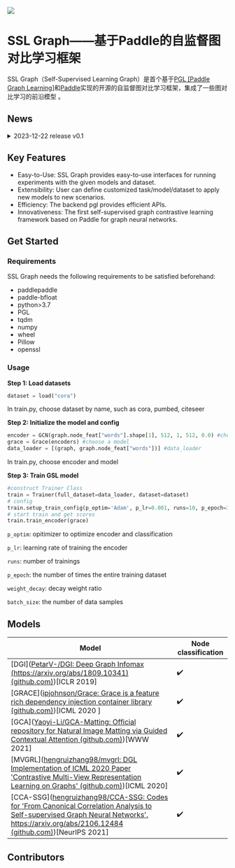 ![](https://raw.githubusercontent.com/forgivingsoldier/image/main/teat/DALL%C2%B7E%202023-12-21%2017.32.04%20-%20Design%20a%20sharp%20and%20professional%20logo%20for%20'SSL%20Graph'.%20The%20logo%20must%20clearly%20showcase%20the%20acronym%20'SSL'%20incorporated%20within%20a%20molecular%20structure%20compo.png)

# SSL Graph——基于Paddle的自监督图对比学习框架

SSL Graph（Self-Supervised Learning Graph）是首个基于[PGL [Paddle Graph Learning]](https://github.com/PaddlePaddle/PGL)和[Paddle](https://github.com/PaddlePaddle/Paddle)实现的开源的自监督图对比学习框架，集成了一些图对比学习的前沿模型 。

## News

<details>
<summary>
2023-12-22 release v0.1
</summary>
<br/>

We release the latest version v0.1.0

- Models:MVGRL,DGI,GRACE,GCA,CCA-SSG,GraphCL
- Dataset:Cora,Citeseer

</details>

## Key Features

- Easy-to-Use: SSL Graph provides easy-to-use interfaces for running experiments with the given models and dataset.
- Extensibility: User can define customized task/model/dataset to apply new models to new scenarios.
- Efficiency: The backend pgl provides efficient APIs.
- Innovativeness: The first self-supervised graph contrastive learning framework based on Paddle for graph neural networks.

## Get Started

### Requirements

SSL Graph needs the following requirements to be satisfied beforehand:

- paddlepaddle
- paddle-bfloat
- python>3.7
- PGL
- tqdm
- numpy
- wheel
- Pillow
- openssl

### Usage

**Step 1: Load datasets**

```python
dataset = load("cora")
```

In train.py, choose dataset by name, such as cora, pumbed, citeseer

**Step 2: Initialize the model and config**

```python
encoder = GCN(graph.node_feat["words"].shape[1], 512, 1, 512, 0.0) #choose an encoder
grace = Grace(encoders) #choose a model
data_loader = [(graph, graph.node_feat["words"])] #data_loader
```

In train.py, choose encoder and model

**Step 3: Train GSL model**

```python
#construct Trainer Class
train = Trainer(full_dataset=data_loader, dataset=dataset)
# config
train.setup_train_config(p_optim='Adam', p_lr=0.001, runs=10, p_epoch=300, weight_decay=0.0, batch_szie=256)
# start train and get scores
train.train_encoder(grace)
```

`p_optim`:  opitimizer to optimize encoder and classification

`p_lr`: learning rate of training the encoder

`runs`: number of trainings

`p_epoch`:  the number of times the entire training dataset

`weight_decay`: decay weight ratio

`batch_size`: the number of data samples

## Models

| Model                                                        | Node classification |
| ------------------------------------------------------------ | ------------------- |
| [DGI]([PetarV-/DGI: Deep Graph Infomax (https://arxiv.org/abs/1809.10341) (github.com)](https://github.com/PetarV-/DGI))[ICLR 2019] | :heavy_check_mark:  |
| [GRACE]([ipjohnson/Grace: Grace is a feature rich dependency injection container library (github.com)](https://github.com/ipjohnson/Grace))[ICML 2020 ] | :heavy_check_mark:  |
| [GCA]([Yaoyi-Li/GCA-Matting: Official repository for Natural Image Matting via Guided Contextual Attention (github.com)](https://github.com/Yaoyi-Li/GCA-Matting))[WWW 2021] | :heavy_check_mark:  |
| [MVGRL]([hengruizhang98/mvgrl: DGL Implementation of ICML 2020 Paper 'Contrastive Multi-View Representation Learning on Graphs' (github.com)](https://github.com/hengruizhang98/mvgrl))[ICML 2020] | :heavy_check_mark:  |
| [CCA-SSG]([hengruizhang98/CCA-SSG: Codes for 'From Canonical Correlation Analysis to Self-supervised Graph Neural Networks'. https://arxiv.org/abs/2106.12484 (github.com)](https://github.com/hengruizhang98/CCA-SSG))[NeurIPS 2021] | :heavy_check_mark:  |

## Contributors
